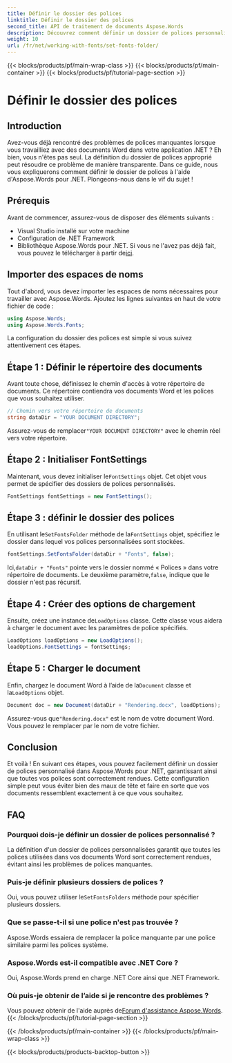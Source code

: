 ```yaml
---
title: Définir le dossier des polices
linktitle: Définir le dossier des polices
second_title: API de traitement de documents Aspose.Words
description: Découvrez comment définir un dossier de polices personnalisé dans Aspose.Words pour .NET pour garantir que vos documents Word sont rendus correctement sans polices manquantes.
weight: 10
url: /fr/net/working-with-fonts/set-fonts-folder/
---
```


{{< blocks/products/pf/main-wrap-class >}}
{{< blocks/products/pf/main-container >}}
{{< blocks/products/pf/tutorial-page-section >}}

# Définir le dossier des polices

## Introduction

Avez-vous déjà rencontré des problèmes de polices manquantes lorsque vous travailliez avec des documents Word dans votre application .NET ? Eh bien, vous n'êtes pas seul. La définition du dossier de polices approprié peut résoudre ce problème de manière transparente. Dans ce guide, nous vous expliquerons comment définir le dossier de polices à l'aide d'Aspose.Words pour .NET. Plongeons-nous dans le vif du sujet !

## Prérequis

Avant de commencer, assurez-vous de disposer des éléments suivants :

- Visual Studio installé sur votre machine
- Configuration de .NET Framework
-  Bibliothèque Aspose.Words pour .NET. Si vous ne l'avez pas déjà fait, vous pouvez le télécharger à partir de[ici](https://releases.aspose.com/words/net/).

## Importer des espaces de noms

Tout d'abord, vous devez importer les espaces de noms nécessaires pour travailler avec Aspose.Words. Ajoutez les lignes suivantes en haut de votre fichier de code :

```csharp
using Aspose.Words;
using Aspose.Words.Fonts;
```

La configuration du dossier des polices est simple si vous suivez attentivement ces étapes.

## Étape 1 : Définir le répertoire des documents

Avant toute chose, définissez le chemin d'accès à votre répertoire de documents. Ce répertoire contiendra vos documents Word et les polices que vous souhaitez utiliser.

```csharp
// Chemin vers votre répertoire de documents
string dataDir = "YOUR DOCUMENT DIRECTORY";
```

 Assurez-vous de remplacer`"YOUR DOCUMENT DIRECTORY"` avec le chemin réel vers votre répertoire.

## Étape 2 : Initialiser FontSettings

 Maintenant, vous devez initialiser le`FontSettings` objet. Cet objet vous permet de spécifier des dossiers de polices personnalisés.

```csharp
FontSettings fontSettings = new FontSettings();
```

## Étape 3 : définir le dossier des polices

 En utilisant le`SetFontsFolder` méthode de la`FontSettings` objet, spécifiez le dossier dans lequel vos polices personnalisées sont stockées.

```csharp
fontSettings.SetFontsFolder(dataDir + "Fonts", false);
```

 Ici,`dataDir + "Fonts"` pointe vers le dossier nommé « Polices » dans votre répertoire de documents. Le deuxième paramètre,`false`, indique que le dossier n'est pas récursif.

## Étape 4 : Créer des options de chargement

 Ensuite, créez une instance de`LoadOptions` classe. Cette classe vous aidera à charger le document avec les paramètres de police spécifiés.

```csharp
LoadOptions loadOptions = new LoadOptions();
loadOptions.FontSettings = fontSettings;
```

## Étape 5 : Charger le document

 Enfin, chargez le document Word à l’aide de la`Document` classe et la`LoadOptions` objet.

```csharp
Document doc = new Document(dataDir + "Rendering.docx", loadOptions);
```

 Assurez-vous que`"Rendering.docx"` est le nom de votre document Word. Vous pouvez le remplacer par le nom de votre fichier.

## Conclusion

Et voilà ! En suivant ces étapes, vous pouvez facilement définir un dossier de polices personnalisé dans Aspose.Words pour .NET, garantissant ainsi que toutes vos polices sont correctement rendues. Cette configuration simple peut vous éviter bien des maux de tête et faire en sorte que vos documents ressemblent exactement à ce que vous souhaitez.

## FAQ

### Pourquoi dois-je définir un dossier de polices personnalisé ?
La définition d'un dossier de polices personnalisées garantit que toutes les polices utilisées dans vos documents Word sont correctement rendues, évitant ainsi les problèmes de polices manquantes.

### Puis-je définir plusieurs dossiers de polices ?
 Oui, vous pouvez utiliser le`SetFontsFolders` méthode pour spécifier plusieurs dossiers.

### Que se passe-t-il si une police n'est pas trouvée ?
Aspose.Words essaiera de remplacer la police manquante par une police similaire parmi les polices système.

### Aspose.Words est-il compatible avec .NET Core ?
Oui, Aspose.Words prend en charge .NET Core ainsi que .NET Framework.

### Où puis-je obtenir de l’aide si je rencontre des problèmes ?
 Vous pouvez obtenir de l'aide auprès de[Forum d'assistance Aspose.Words](https://forum.aspose.com/c/words/8).
{{< /blocks/products/pf/tutorial-page-section >}}

{{< /blocks/products/pf/main-container >}}
{{< /blocks/products/pf/main-wrap-class >}}

{{< blocks/products/products-backtop-button >}}
